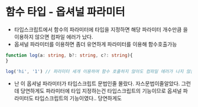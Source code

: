 # 함수 타입 - 옵셔널 파라미터
- 타입스크립트에서 함수의 파라미터에 타입을 지정하면 해당 파라미터 개수만큼 을 이용하지 않으면 컴파일 에러가 났다. 
- 옵셔널 파라미터를 이용하면 좀더 유연하게 파라미터를 이용해 함수호출가능

```typescript
function log(a: string, b?: string, c?: string){
}

log('hi', '1') // 파라미터 세개 이용하여 함수 호출하지 않아도 컴파일 에러가 나지 않는 걸 볼 수 있다.
```
- 난 이 옵셔널 파라미터가 타입스크립트 문법인줄 몰랐다. 자스문법이줄알았다. 그런데 당연하게도 파라미터에 타입 지정하는건 타입스크립트의 기능이므로 옵셔널 파라미터도 타입스크립트의 기능이였다.. 당연하게도